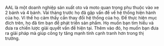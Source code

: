 AAL là một doanh nghiệp sản xuất oto và moto quan trọng phu thuộc vào xe 2 bánh và 4 bánh. Vài tháng trước họ đã gặp vấn đề về hệ thống hiện hành của họ. Vì thế họ cảm thấy cần thay đổi hệ thống của họ. Để thực hiện mục đích trên, họ đã tìm bạn để phát triển sản phẩm. Họ muốn bạn tìm hiểu và đưa ra chiến lược giải quyết vấn đề hiện tại.  Thêm vào đó, họ muốn bạn đưa ra giải pháp mà giúp công ty tăng mạnh tính cạnh tranh hơn trong thị trường.